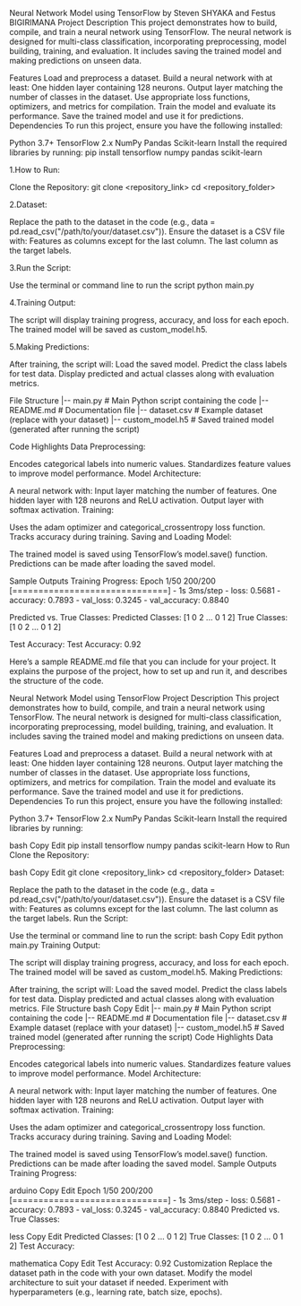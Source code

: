 Neural Network Model using TensorFlow by Steven SHYAKA and Festus BIGIRIMANA
Project Description
This project demonstrates how to build, compile, and train a neural network using TensorFlow. The neural network is designed for multi-class classification, incorporating preprocessing, model building, training, and evaluation. It includes saving the trained model and making predictions on unseen data.

Features
Load and preprocess a dataset.
Build a neural network with at least:
One hidden layer containing 128 neurons.
Output layer matching the number of classes in the dataset.
Use appropriate loss functions, optimizers, and metrics for compilation.
Train the model and evaluate its performance.
Save the trained model and use it for predictions.
Dependencies
To run this project, ensure you have the following installed:

Python 3.7+
TensorFlow 2.x
NumPy
Pandas
Scikit-learn
Install the required libraries by running:
pip install tensorflow numpy pandas scikit-learn

1.How to Run:

Clone the Repository:
git clone <repository_link>
cd <repository_folder>

2.Dataset:

Replace the path to the dataset in the code (e.g., data = pd.read_csv("/path/to/your/dataset.csv")).
Ensure the dataset is a CSV file with:
Features as columns except for the last column.
The last column as the target labels.

3.Run the Script:

Use the terminal or command line to run the script
python main.py

4.Training Output:

The script will display training progress, accuracy, and loss for each epoch.
The trained model will be saved as custom_model.h5.

5.Making Predictions:

After training, the script will:
Load the saved model.
Predict the class labels for test data.
Display predicted and actual classes along with evaluation metrics.

File Structure
|-- main.py           # Main Python script containing the code
|-- README.md         # Documentation file
|-- dataset.csv       # Example dataset (replace with your dataset)
|-- custom_model.h5   # Saved trained model (generated after running the script)


Code Highlights
Data Preprocessing:

Encodes categorical labels into numeric values.
Standardizes feature values to improve model performance.
Model Architecture:

A neural network with:
Input layer matching the number of features.
One hidden layer with 128 neurons and ReLU activation.
Output layer with softmax activation.
Training:

Uses the adam optimizer and categorical_crossentropy loss function.
Tracks accuracy during training.
Saving and Loading Model:

The trained model is saved using TensorFlow’s model.save() function.
Predictions can be made after loading the saved model.

Sample Outputs
Training Progress:
Epoch 1/50
200/200 [==============================] - 1s 3ms/step - loss: 0.5681 - accuracy: 0.7893 - val_loss: 0.3245 - val_accuracy: 0.8840

Predicted vs. True Classes:
Predicted Classes: [1 0 2 ... 0 1 2]
True Classes:      [1 0 2 ... 0 1 2]

Test Accuracy:
Test Accuracy: 0.92


Here’s a sample README.md file that you can include for your project. It explains the purpose of the project, how to set up and run it, and describes the structure of the code.

Neural Network Model using TensorFlow
Project Description
This project demonstrates how to build, compile, and train a neural network using TensorFlow. The neural network is designed for multi-class classification, incorporating preprocessing, model building, training, and evaluation. It includes saving the trained model and making predictions on unseen data.

Features
Load and preprocess a dataset.
Build a neural network with at least:
One hidden layer containing 128 neurons.
Output layer matching the number of classes in the dataset.
Use appropriate loss functions, optimizers, and metrics for compilation.
Train the model and evaluate its performance.
Save the trained model and use it for predictions.
Dependencies
To run this project, ensure you have the following installed:

Python 3.7+
TensorFlow 2.x
NumPy
Pandas
Scikit-learn
Install the required libraries by running:

bash
Copy
Edit
pip install tensorflow numpy pandas scikit-learn
How to Run
Clone the Repository:

bash
Copy
Edit
git clone <repository_link>
cd <repository_folder>
Dataset:

Replace the path to the dataset in the code (e.g., data = pd.read_csv("/path/to/your/dataset.csv")).
Ensure the dataset is a CSV file with:
Features as columns except for the last column.
The last column as the target labels.
Run the Script:

Use the terminal or command line to run the script:
bash
Copy
Edit
python main.py
Training Output:

The script will display training progress, accuracy, and loss for each epoch.
The trained model will be saved as custom_model.h5.
Making Predictions:

After training, the script will:
Load the saved model.
Predict the class labels for test data.
Display predicted and actual classes along with evaluation metrics.
File Structure
bash
Copy
Edit
|-- main.py           # Main Python script containing the code
|-- README.md         # Documentation file
|-- dataset.csv       # Example dataset (replace with your dataset)
|-- custom_model.h5   # Saved trained model (generated after running the script)
Code Highlights
Data Preprocessing:

Encodes categorical labels into numeric values.
Standardizes feature values to improve model performance.
Model Architecture:

A neural network with:
Input layer matching the number of features.
One hidden layer with 128 neurons and ReLU activation.
Output layer with softmax activation.
Training:

Uses the adam optimizer and categorical_crossentropy loss function.
Tracks accuracy during training.
Saving and Loading Model:

The trained model is saved using TensorFlow’s model.save() function.
Predictions can be made after loading the saved model.
Sample Outputs
Training Progress:

arduino
Copy
Edit
Epoch 1/50
200/200 [==============================] - 1s 3ms/step - loss: 0.5681 - accuracy: 0.7893 - val_loss: 0.3245 - val_accuracy: 0.8840
Predicted vs. True Classes:

less
Copy
Edit
Predicted Classes: [1 0 2 ... 0 1 2]
True Classes:      [1 0 2 ... 0 1 2]
Test Accuracy:

mathematica
Copy
Edit
Test Accuracy: 0.92
Customization
Replace the dataset path in the code with your own dataset.
Modify the model architecture to suit your dataset if needed.
Experiment with hyperparameters (e.g., learning rate, batch size, epochs).